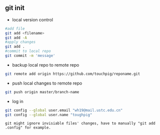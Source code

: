 git init
--------------
* local version control
```bash
#add file
git add <filename>
git add -A
#apply changes
git add .
#commit to local repo
git commit -m 'message'
```
* backup local repo to remote repo
```bash
git remote add origin https://github.com/touchpig/reponame.git
```

* push local changes to remote repo
```bash
git push origin master/branch-name
```

* log in
```bash
git config --global user.email "wh19@mail.ustc.edu.cn"
git config --global user.name "toughpig"
```

`git might ignore invisiable files' changes, have to manually "git add .config" for example.`


